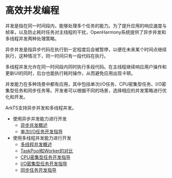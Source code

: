 # 高效并发编程

并发是指在同一时间段内，能够处理多个任务的能力。为了提升应用的响应速度与帧率，以及防止耗时任务对主线程的干扰，OpenHarmony系统提供了异步并发和多线程并发两种处理策略。

异步并发是指异步代码在执行到一定程度后会被暂停，以便在未来某个时间点继续执行，这种情况下，同一时间只有一段代码在执行。

多线程并发允许在同一时间段内同时执行多段代码。在主线程继续响应用户操作和更新UI的同时，后台也能执行耗时操作，从而避免应用出现卡顿。

并发能力在多种场景中都有应用，其中包括单次I/O任务、CPU密集型任务、I/O密集型任务和同步任务等。开发者可以根据不同的场景，选择相应的并发策略进行优化和开发。

ArkTS支持异步并发和多线程并发。

- 使用异步并发能力进行开发
    - [异步并发概述](../arkts-utils/async-concurrency-overview.md)
    - [单次I/O任务开发指导](../arkts-utils/single-io-development.md)
- 使用多线程并发能力进行开发
    - [多线程并发概述](../arkts-utils/multi-thread-concurrency-overview.md)
    - [TaskPool和Worker的对比](../arkts-utils/taskpool-vs-worker.md)
    - [CPU密集型任务开发指导](../arkts-utils/cpu-intensive-task-development.md)
    - [I/O密集型任务开发指导](../arkts-utils/io-intensive-task-development.md)
    - [同步任务开发指导](../arkts-utils/sync-task-development.md)
